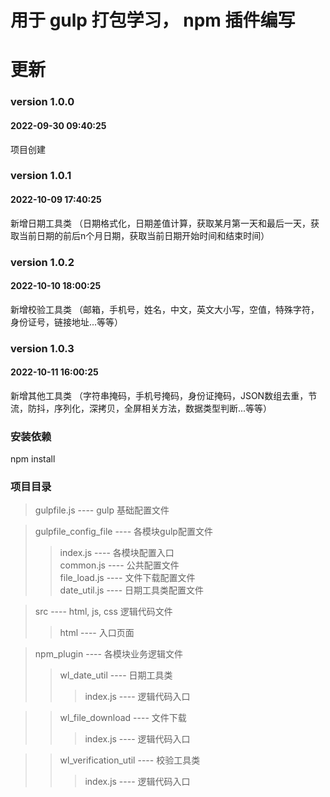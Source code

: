 # 用于 gulp 打包学习， npm 插件编写

# 更新
### version 1.0.0 <br>
#### 2022-09-30 09:40:25 <br>
项目创建   <br>           
### version 1.0.1 <br>
#### 2022-10-09 17:40:25 <br>
新增日期工具类 （日期格式化，日期差值计算，获取某月第一天和最后一天，获取当前日期的前后n个月日期，获取当前日期开始时间和结束时间） <br>   
### version 1.0.2 <br>
#### 2022-10-10 18:00:25 <br>
新增校验工具类 （邮箱，手机号，姓名，中文，英文大小写，空值，特殊字符，身份证号，链接地址...等等） <br>         
### version 1.0.3 <br>
#### 2022-10-11 16:00:25 <br>
新增其他工具类 （字符串掩码，手机号掩码，身份证掩码，JSON数组去重，节流，防抖，序列化，深拷贝，全屏相关方法，数据类型判断...等等） <br>         


### 安装依赖  
npm install

### 项目目录
>gulpfile.js ---- gulp 基础配置文件

>gulpfile_config_file ----  各模块gulp配置文件
>>index.js ---- 各模块配置入口 <br>
>>common.js ---- 公共配置文件 <br>
>>file_load.js ---- 文件下载配置文件 <br>
>>date_util.js ---- 日期工具类配置文件 <br>

>src ---- html, js, css 逻辑代码文件
>>html ---- 入口页面

>npm_plugin ---- 各模块业务逻辑文件
>>wl_date_util ---- 日期工具类 <br>
>>>index.js ---- 逻辑代码入口<br>

>>wl_file_download ---- 文件下载 <br>
>>>index.js ---- 逻辑代码入口 <br>

>>wl_verification_util ---- 校验工具类 <br>
>>>index.js ---- 逻辑代码入口 <br>


